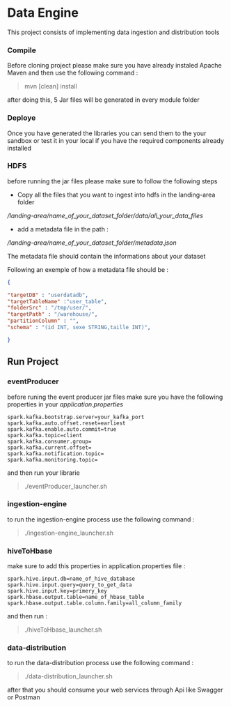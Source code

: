 # Data Engine
This project consists of implementing data ingestion and distribution tools
### Compile
Before cloning project please make sure you have already instaled Apache Maven and then use the following command :
> mvn [clean] install

after doing this, 5 Jar files will be generated in every module folder
### Deploye
Once you have generated the libraries you can send them to the your sandbox or test it in your local if you have the required components already installed

### HDFS
before running the jar files please make sure to follow the following steps
- Copy all the files that you want to ingest into hdfs in the landing-area folder

*/landing-area/name_of_your_dataset_folder/data/all_your_data_files*
- add a metadata file in the path :

*/landing-area/name_of_your_dataset_folder/metadata.json*

The metadata file should contain the informations about your dataset

Following an exemple of how a metadata file should be :
```json
{

"targetDB" : "userdatadb",
"targetTableName" :"user_table",
"folderSrc" : "/tmp/user/",
"targetPath" : "/warehouse/",
"partitionColumn" : "",
"schema" : "(id INT, sexe STRING,taille INT)",

}
```

## Run Project
### eventProducer
before runing the event producer jar files make sure you have the following properties in your *application.properties*
```
spark.kafka.bootstrap.server=your_kafka_port
spark.kafka.auto.offset.reset=earliest
spark.kafka.enable.auto.commit=true
spark.kafka.topic=client
spark.kafka.consumer.group=
spark.kafka.current.offset=
spark.kafka.notification.topic=
spark.kafka.monitoring.topic=
```
and then run your librarie
>  ./eventProducer_launcher.sh

### ingestion-engine
to run the ingestion-engine process use the following command :
>  ./ingestion-engine_launcher.sh

### hiveToHbase
make sure to add this properties in application.properties file :
```
spark.hive.input.db=name_of_hive_database
spark.hive.input.query=query_to_get_data
spark.hive.input.key=primery_key
spark.hbase.output.table=name_of_hbase_table
spark.hbase.output.table.column.family=all_column_family
```
and then run :
>  ./hiveToHbase_launcher.sh

### data-distribution
to run the data-distribution process use the following command :
>  ./data-distribution_launcher.sh

after that you should consume your web services through Api like Swagger or Postman
